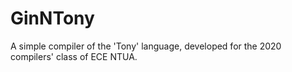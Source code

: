 # GinNTony
A simple compiler of the 'Tony' language, developed for the 2020 compilers' class of ECE NTUA.
